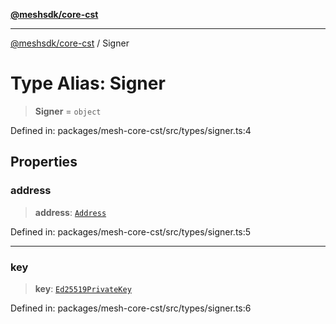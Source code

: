 [**@meshsdk/core-cst**](../README.md)

***

[@meshsdk/core-cst](../globals.md) / Signer

# Type Alias: Signer

> **Signer** = `object`

Defined in: packages/mesh-core-cst/src/types/signer.ts:4

## Properties

### address

> **address**: [`Address`](Address.md)

Defined in: packages/mesh-core-cst/src/types/signer.ts:5

***

### key

> **key**: [`Ed25519PrivateKey`](Ed25519PrivateKey.md)

Defined in: packages/mesh-core-cst/src/types/signer.ts:6
